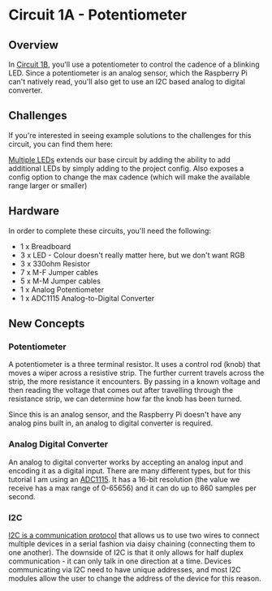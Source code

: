 # Circuit 1A - Potentiometer

## Overview

In [Circuit 1B](./base), you'll use a potentiometer to control the cadence of a blinking LED.  Since a potentiometer is an analog sensor, which the Raspberry Pi can't natively read, you'll also get to use an I2C based analog to digital converter.

## Challenges

If you're interested in seeing example solutions to the challenges for this circuit, you can find them here:

[Multiple LEDs](./multiple_led) extends our base circuit by adding the ability to add additional LEDs by simply adding to the project config.  Also exposes a config option to change the max cadence (which will make the available range larger or smaller)

## Hardware

In order to complete these circuits, you'll need the following:

- 1 x Breadboard
- 3 x LED - Colour doesn't really matter here, but we don't want RGB
- 3 x 330ohm Resistor
- 7 x M-F Jumper cables
- 5 x M-M Jumper cables
- 1 x Analog Potentiometer
- 1 x ADC1115 Analog-to-Digital Converter

## New Concepts

### Potentiometer

A potentiometer is a three terminal resistor.  It uses a control rod (knob) that moves a wiper across a resistive strip.  The further current travels across the strip, the more resistance it encounters. By passing in a known voltage and then reading the voltage that comes out after travelling through the resistance strip, we can determine how far the knob has been turned.

Since this is an analog sensor, and the Raspberry Pi doesn't have any analog pins built in, an analog to digital converter is required.

### Analog Digital Converter

An analog to digital converter works by accepting an analog input and encoding it as a digital input.  There are many different types, but for this tutorial I am using an [ADC1115](https://www.adafruit.com/product/1085).  It has a 16-bit resolution (the value we receive has a max range of 0-65656) and it can do up to 860 samples per second.   

### I2C

[I2C is a communication protocol](https://learn.sparkfun.com/tutorials/i2c/all) that allows us to use two wires to connect multiple devices in a serial fashion via daisy chaining (connecting them to one another).  The downside of I2C is that it only allows for half duplex communication - it can only talk in one direction at a time.  Devices communicating via I2C need to have unique addresses, and most I2C modules allow the user to change the address of the device for this reason.


